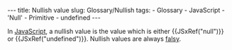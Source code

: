 --- title: Nullish value slug: Glossary/Nullish tags: - Glossary - JavaScript - 'Null' - Primitive - undefined ---

In [JavaScript](/en-US/docs/Glossary/JavaScript), a nullish value is the value which is either {{JSxRef("null")}} or {{JSxRef("undefined")}}. Nullish values are always [falsy](/en-US/docs/Glossary/Falsy).
